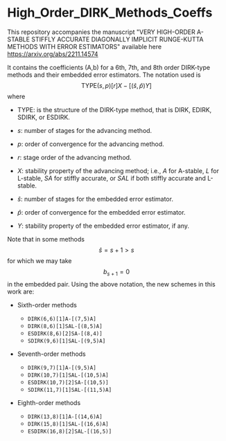 # High_Order_DIRK_Methods_Coeffs

This repository accompanies the manuscript "VERY HIGH-ORDER A-STABLE STIFFLY ACCURATE DIAGONALLY
IMPLICIT RUNGE-KUTTA METHODS WITH ERROR ESTIMATORS" available here
https://arxiv.org/abs/2211.14574

It contains the coefficients (A,b) for a 6th, 7th, and 8th order DIRK-type methods and their embedded error estimators. The notation used is 
 $$\text{TYPE}(s,p)[r]X-[(\widehat{s},\widehat{p})Y]$$
where 

* TYPE: is the structure of the DIRK-type method, that is DIRK, EDIRK, SDIRK, or ESDIRK.
  
* $s$: number of stages for the advancing method.

* $p$: order of convergence for the advancing method.
* $r$: stage order of the advancing method.
* $X$: stability property of the advancing method; i.e., $A$ for A-stable, $L$ for L-stable, $SA$ for stiffly accurate, or $SAL$ if both stiffly accurate and L-stable.
* $\widehat{s}$: number of stages for the embedded error estimator.
* $\widehat{p}$: order of convergence for the embedded error estimator.
* $Y$: stability property of the embedded error estimator, if any.
 
Note that in some methods $$\widehat{s} = s + 1 > s$$ for which we may take $$b_{s+1} = 0$$ in the embedded pair. Using the above notation, the new schemes in this work are:

 
* Sixth-order methods
  
    * $\texttt{DIRK(6,6)[1]A-[(7,5)A]}$
    * $\texttt{DIRK(8,6)[1]SAL-[(8,5)A]}$ 
    * $\texttt{ESDIRK(8,6)[2]SA-[(8,4)]}$
    * $\texttt{SDIRK(9,6)[1]SAL-[(9,5)A]}$

* Seventh-order methods
    * $\texttt{DIRK(9,7)[1]A-[(9,5)A]}$ 
    * $\texttt{DIRK(10,7)[1]SAL-[(10,5)A]}$ 
    * $\texttt{ESDIRK(10,7)[2]SA-[(10,5)]}$ 
    * $\texttt{SDIRK(11,7)[1]SAL-[(11,5)A]}$

* Eighth-order methods
    * $\texttt{DIRK(13,8)[1]A-[(14,6)A]}$ 
    * $\texttt{DIRK(15,8)[1]SAL-[(16,6)A]}$ 
    * $\texttt{ESDIRK(16,8)[2]SAL-[(16,5)]}$ 
 
